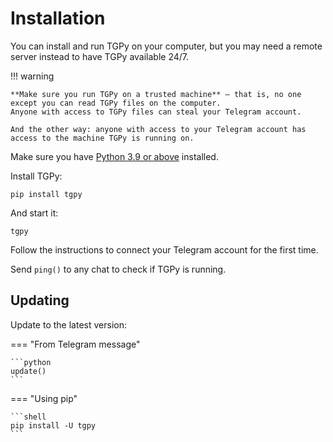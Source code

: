 # Installation

You can install and run TGPy on your computer, but you may need a remote server instead to have TGPy available 24/7.

!!! warning

    **Make sure you run TGPy on a trusted machine** — that is, no one except you can read TGPy files on the computer.
    Anyone with access to TGPy files can steal your Telegram account.

    And the other way: anyone with access to your Telegram account has access to the machine TGPy is running on.

Make sure you have [Python 3.9 or above](https://www.python.org/) installed.

Install TGPy:

```shell
pip install tgpy
```

And start it:

```shell
tgpy
```

Follow the instructions to connect your Telegram account for the first time.

Send `ping()` to any chat to check if TGPy is running.

## Updating

Update to the latest version:

=== "From Telegram message"

    ```python
    update()
    ```

=== "Using pip"

    ```shell
    pip install -U tgpy
    ```
